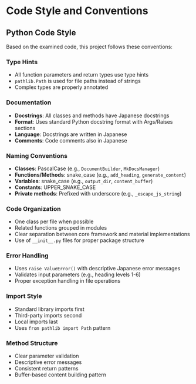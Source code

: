 # Code Style and Conventions

## Python Code Style
Based on the examined code, this project follows these conventions:

### Type Hints
- All function parameters and return types use type hints
- `pathlib.Path` is used for file paths instead of strings
- Complex types are properly annotated

### Documentation
- **Docstrings**: All classes and methods have Japanese docstrings
- **Format**: Uses standard Python docstring format with Args/Raises sections
- **Language**: Docstrings are written in Japanese
- **Comments**: Code comments also in Japanese

### Naming Conventions
- **Classes**: PascalCase (e.g., `DocumentBuilder`, `MkDocsManager`)
- **Functions/Methods**: snake_case (e.g., `add_heading`, `generate_content`)
- **Variables**: snake_case (e.g., `output_dir`, `content_buffer`)
- **Constants**: UPPER_SNAKE_CASE
- **Private methods**: Prefixed with underscore (e.g., `_escape_js_string`)

### Code Organization
- One class per file when possible
- Related functions grouped in modules
- Clear separation between core framework and material implementations
- Use of `__init__.py` files for proper package structure

### Error Handling
- Uses `raise ValueError()` with descriptive Japanese error messages
- Validates input parameters (e.g., heading levels 1-6)
- Proper exception handling in file operations

### Import Style
- Standard library imports first
- Third-party imports second
- Local imports last
- Uses `from pathlib import Path` pattern

### Method Structure
- Clear parameter validation
- Descriptive error messages
- Consistent return patterns
- Buffer-based content building pattern